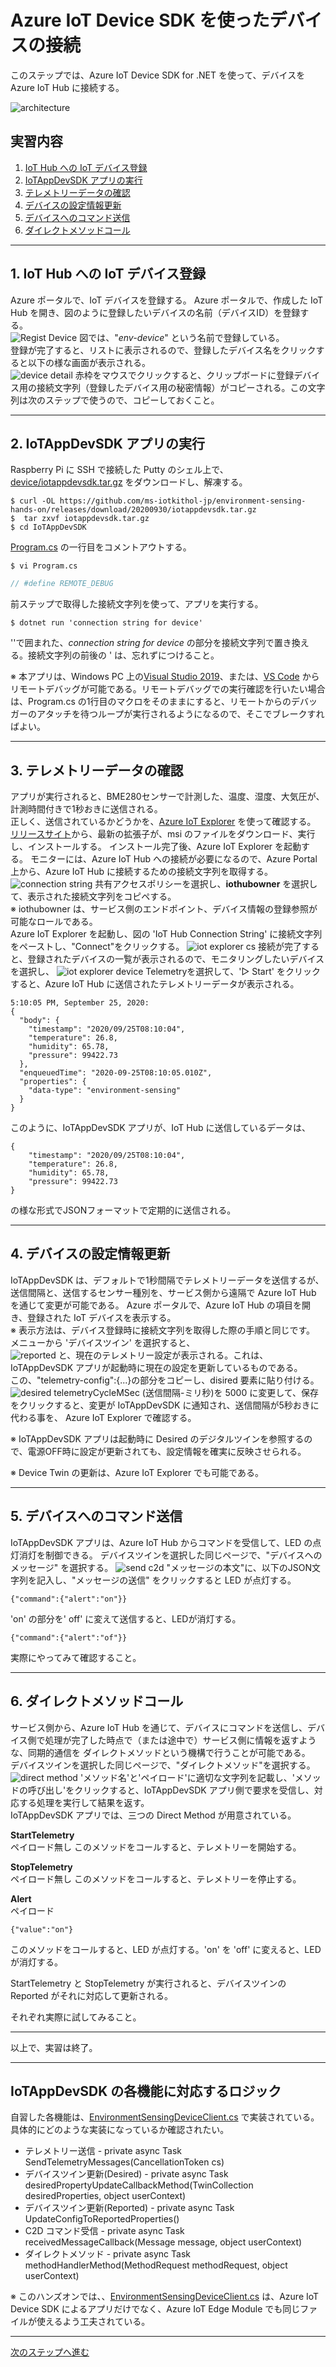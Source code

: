 # Azure IoT Device SDK を使ったデバイスの接続  
このステップでは、Azure IoT Device SDK for .NET を使って、デバイスを Azure IoT Hub に接続する。 

![architecture](../images/device/device-sdk.png)

## 実習内容
1. [IoT Hub への IoT デバイス登録](#1-iot-hub-への-iot-デバイス登録) 
2. [IoTAppDevSDK アプリの実行](#2-iotappdevsdk-アプリの実行)
3. [テレメトリーデータの確認](#3-テレメトリーデータの確認) 
4. [デバイスの設定情報更新](#4-デバイスの設定情報更新) 
5. [デバイスへのコマンド送信](#5-デバイスへのコマンド送信) 
6. [ダイレクトメソッドコール](#6-ダイレクトメソッドコール) 
---
## 1. IoT Hub への IoT デバイス登録  
Azure ポータルで、IoT デバイスを登録する。 
Azure ポータルで、作成した IoT Hub を開き、図のように登録したいデバイスの名前（デバイスID）を登録する。  
![Regist Device](../images/sdk-app/regist-device.png) 
図では、"<i>env-device</i>" という名前で登録している。  
登録が完了すると、リストに表示されるので、登録したデバイス名をクリックすると以下の様な画面が表示される。  
![device detail](../images/sdk-app/get-connection-string.png)
赤枠をマウスでクリックすると、クリップボードに登録デバイス用の接続文字列（登録したデバイス用の秘密情報）がコピーされる。この文字列は次のステップで使うので、コピーしておくこと。 

--- 
## 2. IoTAppDevSDK アプリの実行 
Raspberry Pi に SSH で接続した Putty のシェル上で、[device/iotappdevsdk.tar.gz](../device/iotappdevsdk.tar.gz) をダウンロードし、解凍する。  
```
$ curl -OL https://github.com/ms-iotkithol-jp/environment-sensing-hands-on/releases/download/20200930/iotappdevsdk.tar.gz
$  tar zxvf iotappdevsdk.tar.gz
$ cd IoTAppDevSDK
```
[Program.cs](../device/IoTAppDevSDK/Program.cs) の一行目をコメントアウトする。
```
$ vi Program.cs
```
  
```C#
// #define REMOTE_DEBUG

```

前ステップで取得した接続文字列を使って、アプリを実行する。 
```
$ dotnet run 'connection string for device'
```
''で囲まれた、<i>connection string for device</i> の部分を接続文字列で置き換える。接続文字列の前後の ' は、忘れずにつけること。  

※ 本アプリは、Windows PC 上の[Visual Studio 2019](https://docs.microsoft.com/ja-jp/visualstudio/debugger/remote-debugging-dotnet-core-linux-with-ssh?view=vs-2019#attach-the-debugger)、または、[VS Code](https://www.jenx.si/2020/06/19/dot-net-core-remote-debugging-raspberry-pi/) からリモートデバッグが可能である。リモートデバッグでの実行確認を行いたい場合は、Program.cs の1行目のマクロをそのままにすると、リモートからのデバッガーのアタッチを待つループが実行されるようになるので、そこでブレークすればよい。


--- 
## 3. テレメトリーデータの確認 
アプリが実行されると、BME280センサーで計測した、温度、湿度、大気圧が、計測時間付きで1秒おきに送信される。  
正しく、送信されているかどうかを、[Azure IoT Explorer](https://docs.microsoft.com/ja-jp/azure/iot-pnp/howto-use-iot-explorer) を使って確認する。  
[リリースサイト](https://github.com/Azure/azure-iot-explorer/releases)から、最新の拡張子が、msi のファイルをダウンロード、実行し、インストールする。 
インストール完了後、Azure IoT Explorer を起動する。 
モニターには、Azure IoT Hub への接続が必要になるので、Azure Portal 上から、Azure IoT Hub に接続するための接続文字列を取得する。 
![connection string](../images/iothub/get-iothub-connection-string.png)
共有アクセスポリシーを選択し、<b>iothubowner</b> を選択して、表示された接続文字列をコピペする。  
※ iothubowner は、サービス側のエンドポイント、デバイス情報の登録参照が可能なロールである。  
Azure IoT Explorer を起動し、図の 'IoT Hub Connection String' に接続文字列をペーストし、"Connect"をクリックする。
![iot explorer cs](../images/iothub/set-iothub-connection-string-to-iotexplorer.png)
接続が完了すると、登録されたデバイスの一覧が表示されるので、モニタリングしたいデバイスを選択し、 
![iot explorer device](../images/iothub/iot-explorer-telemetry.png)
Telemetryを選択して、'▷ Start' をクリックすると、Azure IoT Hub に送信されたテレメトリーデータが表示される。  
```
5:10:05 PM, September 25, 2020:
{
  "body": {
    "timestamp": "2020/09/25T08:10:04",
    "temperature": 26.8,
    "humidity": 65.78,
    "pressure": 99422.73
  },
  "enqueuedTime": "2020-09-25T08:10:05.010Z",
  "properties": {
    "data-type": "environment-sensing"
  }
}
```
このように、IoTAppDevSDK アプリが、IoT Hub に送信しているデータは、
```
{
    "timestamp": "2020/09/25T08:10:04",
    "temperature": 26.8,
    "humidity": 65.78,
    "pressure": 99422.73
}
```
の様な形式でJSONフォーマットで定期的に送信される。

--- 
## 4. デバイスの設定情報更新 
IoTAppDevSDK は、デフォルトで1秒間隔でテレメトリーデータを送信するが、送信間隔と、送信するセンサー種別を、サービス側から遠隔で Azure IoT Hub を通じて変更が可能である。 
Azure ポータルで、Azure IoT Hub の項目を開き、登録された IoT デバイスを表示する。  
※ 表示方法は、デバイス登録時に接続文字列を取得した際の手順と同じです。  
メニューから 'デバイスツイン' を選択すると、  
![reported](../images/sdk-app/show-reported.png)
と、現在のテレメトリー設定が表示される。これは、IoTAppDevSDK アプリが起動時に現在の設定を更新しているものである。  
この、"telemetry-config":{...}の部分をコピーし、disired 要素に貼り付ける。  
![desired](../images/sdk-app/update-desired.png)
telemetryCycleMSec (送信間隔-ミリ秒)を 5000 に変更して、保存をクリックすると、変更が IoTAppDevSDK に通知され、送信間隔が5秒おきに代わる事を、 Azure IoT Explorer で確認する。  

※ IoTAppDevSDK アプリは起動時に Desired のデジタルツインを参照するので、電源OFF時に設定が更新されても、設定情報を確実に反映させられる。  

※ Device Twin の更新は、Azure IoT Explorer でも可能である。

--- 
## 5. デバイスへのコマンド送信 
IoTAppDevSDK アプリは、Azure IoT Hub からコマンドを受信して、LED の点灯消灯を制御できる。 
デバイスツインを選択した同じページで、"デバイスへのメッセージ" を選択する。
![send c2d](../images/sdk-app/send-c2d.png)
"メッセージの本文"に、以下のJSON文字列を記入し、"メッセージの送信" をクリックすると LED が点灯する。
```
{"command":{"alert":"on"}}
```
'on' の部分を' off' に変えて送信すると、LEDが消灯する。 
```
{"command":{"alert":"of"}}
```
実際にやってみて確認すること。  

--- 
## 6. ダイレクトメソッドコール 
サービス側から、Azure IoT Hub を通じて、デバイスにコマンドを送信し、デバイス側で処理が完了した時点で（または途中で）サービス側に情報を返すような、同期的通信を ダイレクトメソッドという機構で行うことが可能である。  
デバイスツインを選択した同じページで、"ダイレクトメソッド"を選択する。
![direct method](../images/sdk-app/invoke-direct-method.png)
'メソッド名'と'ペイロード'に適切な文字列を記載し、'メソッドの呼び出し'をクリックすると、IoTAppDevSDK アプリ側で要求を受信し、対応する処理を実行して結果を返す。  
IoTAppDevSDK アプリでは、三つの Direct Method が用意されている。  

<b>StartTelemetry</b>  
ペイロード無し
このメソッドをコールすると、テレメトリーを開始する。  

<b>StopTelemetry</b>  
ペイロード無し
このメソッドをコールすると、テレメトリーを停止する。  

<b>Alert</b>  
ペイロード
```
{"value":"on"}
```
このメソッドをコールすると、LED が点灯する。'on' を 'off' に変えると、LEDが消灯する。 

StartTelemetry と StopTelemetry が実行されると、デバイスツインの Reported がそれに対応して更新される。  

それぞれ実際に試してみること。

---

以上で、実習は終了。 


--- 
## IoTAppDevSDK の各機能に対応するロジック  
自習した各機能は、[EnvironmentSensingDeviceClient.cs](../device/IoTAppDevSDK/EG/IoT/EnvironmentSensing/EnvironmentSensingDeviceClient.cs) で実装されている。具体的にどのような実装になっているか確認されたい。  
- テレメトリー送信 - private async Task SendTelemetryMessages(CancellationToken cs)
- デバイスツイン更新(Desired) - private async Task desiredPropertyUpdateCallbackMethod(TwinCollection desiredProperties, object userContext)
- デバイスツイン更新(Reported) - private async Task UpdateConfigToReportedProperties()
- C2D コマンド受信 - private async Task<MessageResponse> receivedMessageCallback(Message message, object userContext)
- ダイレクトメソッド - private async Task<MethodResponse> methodHandlerMethod(MethodRequest methodRequest, object userContext)

※ このハンズオンでは、、[EnvironmentSensingDeviceClient.cs](../device/IoTAppDevSDK/EG/IoT/EnvironmentSensing/EnvironmentSensingDeviceClient.cs) は、Azure IoT Device SDK によるアプリだけでなく、Azure IoT Edge Module でも同じファイルが使えるよう工夫されている。

---
[次のステップへ進む](IoTEdgeModule.md)